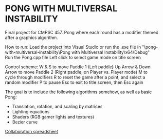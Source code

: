 # PONG WITH MULTIVERSAL INSTABILITY
Final project for CMPSC 457. Pong where each round has a modifier themed after a graphics algorithm.

How to run:
Load the project into Visual Studio or run the .exe file in "\pong-with-multiversal-instability\Pong with Multiversal Instability\x64\Debug"
Run the Pong.cpp file
Left click to select game mode on title screen

Control scheme:
W & S to move Paddle 1 (Left paddle)
Up Arrow & Down Arrow to move Paddle 2 (Right paddle, on Player vs. Player mode)
M to cycle through modifiers
R to reset the game after a point, and select a random modifier
P to pause
Esc to exit to title screen, then Esc again 

The goal is to include the following algorithms somehow, as well as basic Pong:
* Translation, rotation, and scaling by matrices
* Lighting equations
* Shaders (RGB gamer lights and textures)
* Bezier curve

[Collaboration spreadsheet](https://pennstateoffice365-my.sharepoint.com/:x:/g/personal/msp5393_psu_edu/EaDs5WFfbn9KpobGonU3udIBz4JP33oKrFYs6imrRbt3Nw?e=nmHCXm)

